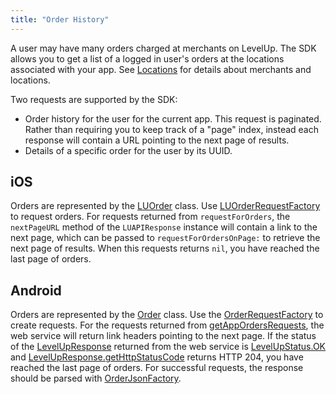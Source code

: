 ```yaml
---
title: "Order History"
---
```


A user may have many orders charged at merchants on LevelUp. The SDK allows you to get a list of a
logged in user's orders at the locations associated with your app. See [Locations](../locations) for
details about merchants and locations.

Two requests are supported by the SDK:

 - Order history for the user for the current app. This request is paginated. Rather than requiring
   you to keep track of a "page" index, instead each response will contain a URL pointing to the
   next page of results.
 - Details of a specific order for the user by its UUID.


## iOS

Orders are represented by the
[LUOrder](http://thelevelup.github.io/levelup-sdk-ios/Classes/LUOrder.html) class. Use
[LUOrderRequestFactory](http://thelevelup.github.io/levelup-sdk-ios/Classes/LUOrderRequestFactory.html)
to request orders. For requests returned from `requestForOrders`, the `nextPageURL` method of the
`LUAPIResponse` instance will contain a link to the next page, which can be passed to
`requestForOrdersOnPage:` to retrieve the next page of results. When this requests returns `nil`,
you have reached the last page of orders.

## Android

Orders are represented by the
[Order](http://thelevelup.github.io/levelup-sdk-android/com/scvngr/levelup/core/model/Order.html)
class. Use the
[OrderRequestFactory](http://thelevelup.github.io/levelup-sdk-android/com/scvngr/levelup/core/net/request/factory/OrderRequestFactory.html)
to create requests. For the requests returned from
[getAppOrdersRequests](http://thelevelup.github.io/levelup-sdk-android/com/scvngr/levelup/core/net/request/factory/OrderRequestFactory.html#newGetAppOrdersRequest(long,%20int)),
the web service will return link headers pointing to the next page. If the status of the
[LevelUpResponse](http://thelevelup.github.io/levelup-sdk-android/com/scvngr/levelup/core/net/LevelUpResponse.html)
returned from the web service is
[LevelUpStatus.OK](http://thelevelup.github.io/levelup-sdk-android/com/scvngr/levelup/core/net/LevelUpStatus.html#OK)
and
[LevelUpResponse.getHttpStatusCode](http://thelevelup.github.io/levelup-sdk-android/com/scvngr/levelup/core/net/AbstractResponse.html#getHttpStatusCode())
returns HTTP 204, you have reached the last page of orders. For successful requests, the response
should be parsed with
[OrderJsonFactory](http://thelevelup.github.io/levelup-sdk-android/com/scvngr/levelup/core/model/factory/json/OrderJsonFactory.html).
